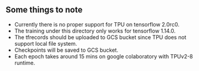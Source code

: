   ## Some things to note
  - Currently there is no proper support for TPU on tensorflow 2.0rc0.
  - The training under this directory only works for tensorflow 1.14.0.
  - The tfrecords should be uploaded to GCS bucket since TPU does not support local file system.
  - Checkpoints will be saved to GCS bucket.
  - Each epoch takes around 15 mins on google colaboratory with TPUv2-8 runtime.
